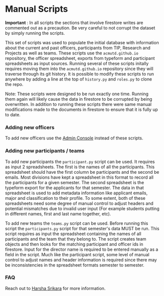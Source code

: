# Manual Scripts 

**Important** : In all scripts the sections that involve firestore writes are commented out as a precaution. Be very careful to not corrupt the dataset by simply running the scripts.

This set of scripts was used to populate the initial database with information about the current and past officers, participants from TIP, Research and Projects as well as teams. These scripts use the `acmutd.github.io` repository, the officer spreadsheet, exports from typeform and participant spreadsheets as input sources. Running several of these scripts initally requires moving them into the `acmutd.github.io` repository since they will traverse through its git history. It is possible to modify these scripts to run anywhere by adding a line at the top of `history.py` and `roles.py` to clone the repo.

Note: These scripts were designed to be run exactly one time. Running them again will likely cause the data in firestore to be corrupted by being overwritten. In addition to running these scripts there were same manual modifications made to the documents in firestore to ensure that it is fully up to date.

### Adding new officers

To add new officers use the [Admin Console](https://leadership.acmutd.co/admin) instead of these scripts.
### Adding new participants / teams

To add new participants the `participant.py` script can be used. It requires as input 2 spreadsheets. The first is the names of all the participants. This spreadsheet should have the first column be participants and the second be emails. Most divisions have kept a spreadsheet in this format to record all the participants for a given semester. The second spreadsheet is the typeform export for the applicants for that semester. The data in that spreadsheet is used to add metadata information like applicant emails, major and classification to their profile. To some extent, both of these spreadsheets need some degree of manual control to adjust headers and potential mismatches due to invalid user input (For example students putting in different names, first and last name together, etc). 

To add new teams the `teams.py` script can be used. Before running this script the `participants.py` script for that semester's data MUST be run. This script requires as input the spreadsheet containing the names of all participants and the team that they belong to. The script creates team objects and then looks for the matching participant and officer ids in firestore. Input for the director name is required to be entered manually as a field in the script. Much like the participant script, some level of manual control to adjust names and header information is required since there may be inconsistencies in the spreadsheet formats semester to semester.

### FAQ

Reach out to [Harsha Srikara](@harshasrikara) for more information.